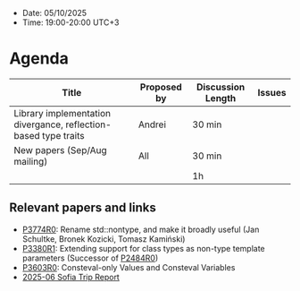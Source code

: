 * Date: 05/10/2025
* Time: 19:00-20:00 UTC+3

# Agenda

| Title | Proposed by | Discussion Length | Issues       |
|----------|-------------|-------------|----------------|
| Library implementation divergance, reflection-based type traits | Andrei | 30 min |
| New papers (Sep/Aug mailing) | All | 30 min |
|           |   | 1h     |          |


## Relevant papers and links
   * [P3774R0](https://wg21.link/P3774R0): Rename std::nontype, and make it broadly useful (Jan Schultke, Bronek Kozicki, Tomasz Kamiński)
   * [P3380R1](https://wg21.link/P3380R1): Extending support for class types as non-type template parameters (Successor of [P2484R0](https://wg21.link/P2484R0))
   * [P3603R0](https://wg21.link/P3603R0): Consteval-only Values and Consteval Variables
   * [2025-06 Sofia Trip Report](https://www.reddit.com/r/cpp/comments/1iqqu6d/202506_sofia_iso_c_committee_trip_report/)

